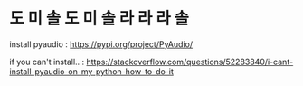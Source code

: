 # 도 미 솔 도 미 솔 라 라 라 솔

install pyaudio : https://pypi.org/project/PyAudio/

if you can't install.. : https://stackoverflow.com/questions/52283840/i-cant-install-pyaudio-on-my-python-how-to-do-it
